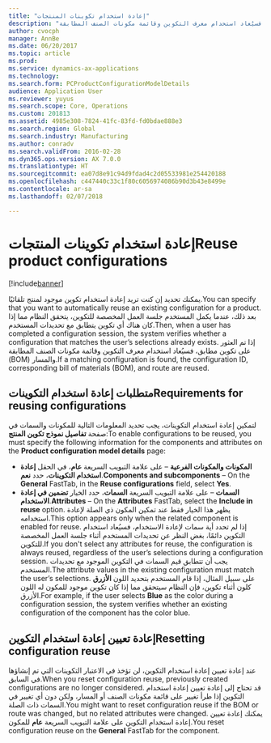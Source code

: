 ```yaml
---
title: "إعادة استخدام تكوينات المنتجات"
description: "يمكنك تحديد إن كنت تريد إعادة استخدام تكوين موجود لمنتج تلقائيًا. بعد ذلك، عندما يكمل المستخدم جلسة العمل المخصصة للتكوين، يتحقق النظام مما إذا كان هناك أي تكوين يتطابق مع تحديدات المستخدم. إذا تم العثور على تكوين مطابق، فسيُعاد استخدام معرف التكوين وقائمة مكونات الصنف المطابقة (BOM) والمسار."
author: cvocph
manager: AnnBe
ms.date: 06/20/2017
ms.topic: article
ms.prod: 
ms.service: dynamics-ax-applications
ms.technology: 
ms.search.form: PCProductConfigurationModelDetails
audience: Application User
ms.reviewer: yuyus
ms.search.scope: Core, Operations
ms.custom: 201813
ms.assetid: 4985e308-7824-41fc-83fd-fd0bdae888e3
ms.search.region: Global
ms.search.industry: Manufacturing
ms.author: conradv
ms.search.validFrom: 2016-02-28
ms.dyn365.ops.version: AX 7.0.0
ms.translationtype: HT
ms.sourcegitcommit: ea07d8e91c94d9fdad4c2d05533981e254420188
ms.openlocfilehash: c447440c33c1f80c6056974086b90d3b43e8499e
ms.contentlocale: ar-sa
ms.lasthandoff: 02/07/2018

---
```


# <a name="reuse-product-configurations"></a><span data-ttu-id="28f8f-105">إعادة استخدام تكوينات المنتجات</span><span class="sxs-lookup"><span data-stu-id="28f8f-105">Reuse product configurations</span></span>

[!include[banner](../includes/banner.md)]


<span data-ttu-id="28f8f-106">يمكنك تحديد إن كنت تريد إعادة استخدام تكوين موجود لمنتج تلقائيًا.</span><span class="sxs-lookup"><span data-stu-id="28f8f-106">You can specify that you want to automatically reuse an existing configuration for a product.</span></span> <span data-ttu-id="28f8f-107">بعد ذلك، عندما يكمل المستخدم جلسة العمل المخصصة للتكوين، يتحقق النظام مما إذا كان هناك أي تكوين يتطابق مع تحديدات المستخدم.</span><span class="sxs-lookup"><span data-stu-id="28f8f-107">Then, when a user has completed a configuration session, the system verifies whether a configuration that matches the user’s selections already exists.</span></span> <span data-ttu-id="28f8f-108">إذا تم العثور على تكوين مطابق، فسيُعاد استخدام معرف التكوين وقائمة مكونات الصنف المطابقة (BOM) والمسار.</span><span class="sxs-lookup"><span data-stu-id="28f8f-108">If a matching configuration is found, the configuration ID, corresponding bill of materials (BOM), and route are reused.</span></span>

<a name="requirements-for-reusing-configurations"></a><span data-ttu-id="28f8f-109">متطلبات إعادة استخدام التكوينات</span><span class="sxs-lookup"><span data-stu-id="28f8f-109">Requirements for reusing configurations</span></span>
---------------------------------------

<span data-ttu-id="28f8f-110">لتمكين إعادة استخدام التكوينات، يجب تحديد المعلومات التالية للمكونات والسمات في صفحة **تفاصيل نموذج تكوين المنتج‬**:</span><span class="sxs-lookup"><span data-stu-id="28f8f-110">To enable configurations to be reused, you must specify the following information for the components and attributes on the **Product configuration model details** page:</span></span>

-   <span data-ttu-id="28f8f-111">**المكونات والمكونات الفرعية** – على علامة التبويب السريعة **عام**، في الحقل **إعادة استخدام التكوينات**، حدد **نعم**.</span><span class="sxs-lookup"><span data-stu-id="28f8f-111">**Components and subcomponents** – On the **General** FastTab, in the **Reuse configurations** field, select **Yes**.</span></span>
-   <span data-ttu-id="28f8f-112">**السمات** – على علامة التبويب السريعة **السمات**، حدد الخيار **تضمين في إعادة الاستخدام‬**.</span><span class="sxs-lookup"><span data-stu-id="28f8f-112">**Attributes** – On the **Attributes** FastTab, select the **Include in reuse** option.</span></span> <span data-ttu-id="28f8f-113">يظهر هذا الخيار فقط عند تمكين المكون ذي الصلة لإعادة استخدامه.</span><span class="sxs-lookup"><span data-stu-id="28f8f-113">This option appears only when the related component is enabled for reuse.</span></span> <span data-ttu-id="28f8f-114">إذا لم تحدد أية سمات لإعادة الاستخدام، فسيُعاد استخدام التكوين دائمًا، بغض النظر عن تحديدات المستخدم أثناء جلسة العمل المخصصة للتكوين.</span><span class="sxs-lookup"><span data-stu-id="28f8f-114">If you don't select any attributes for reuse, the configuration is always reused, regardless of the user’s selections during a configuration session.</span></span> <span data-ttu-id="28f8f-115">يجب أن تتطابق قيم السمات في التكوين الموجود مع تحديدات المستخدم.</span><span class="sxs-lookup"><span data-stu-id="28f8f-115">The attribute values in the existing configuration must match the user’s selections.</span></span> <span data-ttu-id="28f8f-116">على سبيل المثال، إذا قام المستخدم بتحديد اللون **الأزرق** كلون أثناء تكوين، فإن النظام سيتحقق مما إذا كان تكوين موجود للمكون له اللون الأزرق.</span><span class="sxs-lookup"><span data-stu-id="28f8f-116">For example, if the user selects **Blue** as the color during a configuration session, the system verifies whether an existing configuration of the component has the color blue.</span></span>

## <a name="resetting-configuration-reuse"></a><span data-ttu-id="28f8f-117">إعادة تعيين إعادة استخدام التكوين</span><span class="sxs-lookup"><span data-stu-id="28f8f-117">Resetting configuration reuse</span></span>
<span data-ttu-id="28f8f-118">عند إعادة تعيين إعادة استخدام التكوين، لن تؤخذ في الاعتبار التكوينات التي تم إنشاؤها في السابق.</span><span class="sxs-lookup"><span data-stu-id="28f8f-118">When you reset configuration reuse, previously created configurations are no longer considered.</span></span> <span data-ttu-id="28f8f-119">قد تحتاج إلى إعادة تعيين إعادة استخدام التكوين إذا طرأ تغيير على قائمة مكونات الصنف أو المسار، ولكن دون أي تغيير في السمات ذات الصلة.</span><span class="sxs-lookup"><span data-stu-id="28f8f-119">You might want to reset configuration reuse if the BOM or route was changed, but no related attributes were changed.</span></span> <span data-ttu-id="28f8f-120">يمكنك إعادة تعيين إعادة استخدام التكوين على علامة التبويب السريعة **عام** للمكون.</span><span class="sxs-lookup"><span data-stu-id="28f8f-120">You reset configuration reuse on the **General** FastTab for the component.</span></span>




